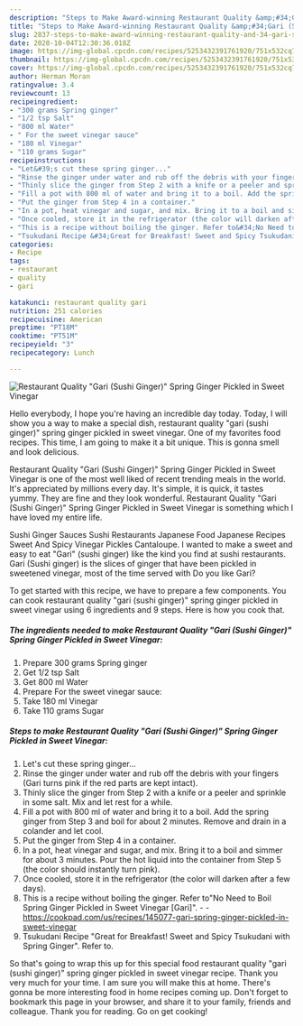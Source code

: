```yaml
---
description: "Steps to Make Award-winning Restaurant Quality &amp;#34;Gari (Sushi Ginger)&amp;#34; Spring Ginger Pickled in Sweet Vinegar"
title: "Steps to Make Award-winning Restaurant Quality &amp;#34;Gari (Sushi Ginger)&amp;#34; Spring Ginger Pickled in Sweet Vinegar"
slug: 2837-steps-to-make-award-winning-restaurant-quality-and-34-gari-sushi-ginger-and-34-spring-ginger-pickled-in-sweet-vinegar
date: 2020-10-04T12:30:36.018Z
image: https://img-global.cpcdn.com/recipes/5253432391761920/751x532cq70/restaurant-quality-gari-sushi-ginger-spring-ginger-pickled-in-sweet-vinegar-recipe-main-photo.jpg
thumbnail: https://img-global.cpcdn.com/recipes/5253432391761920/751x532cq70/restaurant-quality-gari-sushi-ginger-spring-ginger-pickled-in-sweet-vinegar-recipe-main-photo.jpg
cover: https://img-global.cpcdn.com/recipes/5253432391761920/751x532cq70/restaurant-quality-gari-sushi-ginger-spring-ginger-pickled-in-sweet-vinegar-recipe-main-photo.jpg
author: Herman Moran
ratingvalue: 3.4
reviewcount: 13
recipeingredient:
- "300 grams Spring ginger"
- "1/2 tsp Salt"
- "800 ml Water"
- " For the sweet vinegar sauce"
- "180 ml Vinegar"
- "110 grams Sugar"
recipeinstructions:
- "Let&#39;s cut these spring ginger..."
- "Rinse the ginger under water and rub off the debris with your fingers (Gari turns pink if the red parts are kept intact)."
- "Thinly slice the ginger from Step 2 with a knife or a peeler and sprinkle in some salt. Mix and let rest for a while."
- "Fill a pot with 800 ml of water and bring it to a boil. Add the spring ginger from Step 3 and boil for about 2 minutes. Remove and drain in a colander and let cool."
- "Put the ginger from Step 4 in a container."
- "In a pot, heat vinegar and sugar, and mix. Bring it to a boil and simmer for about 3 minutes. Pour the hot liquid into the container from Step 5 (the color should instantly turn pink)."
- "Once cooled, store it in the refrigerator (the color will darken after a few days)."
- "This is a recipe without boiling the ginger. Refer to&#34;No Need to Boil Spring Ginger Pickled in Sweet Vinegar [Gari]&#34;.  https://cookpad.com/us/recipes/145077-gari-spring-ginger-pickled-in-sweet-vinegar"
- "Tsukudani Recipe &#34;Great for Breakfast! Sweet and Spicy Tsukudani with Spring Ginger&#34;. Refer to."
categories:
- Recipe
tags:
- restaurant
- quality
- gari

katakunci: restaurant quality gari 
nutrition: 251 calories
recipecuisine: American
preptime: "PT18M"
cooktime: "PT51M"
recipeyield: "3"
recipecategory: Lunch

---
```



![Restaurant Quality &#34;Gari (Sushi Ginger)&#34; Spring Ginger Pickled in Sweet Vinegar](https://img-global.cpcdn.com/recipes/5253432391761920/751x532cq70/restaurant-quality-gari-sushi-ginger-spring-ginger-pickled-in-sweet-vinegar-recipe-main-photo.jpg)

Hello everybody, I hope you're having an incredible day today. Today, I will show you a way to make a special dish, restaurant quality &#34;gari (sushi ginger)&#34; spring ginger pickled in sweet vinegar. One of my favorites food recipes. This time, I am going to make it a bit unique. This is gonna smell and look delicious.

Restaurant Quality &#34;Gari (Sushi Ginger)&#34; Spring Ginger Pickled in Sweet Vinegar is one of the most well liked of recent trending meals in the world. It's appreciated by millions every day. It's simple, it is quick, it tastes yummy. They are fine and they look wonderful. Restaurant Quality &#34;Gari (Sushi Ginger)&#34; Spring Ginger Pickled in Sweet Vinegar is something which I have loved my entire life.

Sushi Ginger Sauces Sushi Restaurants Japanese Food Japanese Recipes Sweet And Spicy Vinegar Pickles Cantaloupe. I wanted to make a sweet and easy to eat &#34;Gari&#34; (sushi ginger) like the kind you find at sushi restaurants. Gari (Sushi ginger) is the slices of ginger that have been pickled in sweetened vinegar, most of the time served with Do you like Gari?


To get started with this recipe, we have to prepare a few components. You can cook restaurant quality &#34;gari (sushi ginger)&#34; spring ginger pickled in sweet vinegar using 6 ingredients and 9 steps. Here is how you cook that.

<!--inarticleads1-->

##### The ingredients needed to make Restaurant Quality &#34;Gari (Sushi Ginger)&#34; Spring Ginger Pickled in Sweet Vinegar:

1. Prepare 300 grams Spring ginger
1. Get 1/2 tsp Salt
1. Get 800 ml Water
1. Prepare  For the sweet vinegar sauce:
1. Take 180 ml Vinegar
1. Take 110 grams Sugar




<!--inarticleads2-->

##### Steps to make Restaurant Quality &#34;Gari (Sushi Ginger)&#34; Spring Ginger Pickled in Sweet Vinegar:

1. Let&#39;s cut these spring ginger...
1. Rinse the ginger under water and rub off the debris with your fingers (Gari turns pink if the red parts are kept intact).
1. Thinly slice the ginger from Step 2 with a knife or a peeler and sprinkle in some salt. Mix and let rest for a while.
1. Fill a pot with 800 ml of water and bring it to a boil. Add the spring ginger from Step 3 and boil for about 2 minutes. Remove and drain in a colander and let cool.
1. Put the ginger from Step 4 in a container.
1. In a pot, heat vinegar and sugar, and mix. Bring it to a boil and simmer for about 3 minutes. Pour the hot liquid into the container from Step 5 (the color should instantly turn pink).
1. Once cooled, store it in the refrigerator (the color will darken after a few days).
1. This is a recipe without boiling the ginger. Refer to&#34;No Need to Boil Spring Ginger Pickled in Sweet Vinegar [Gari]&#34;. -  - https://cookpad.com/us/recipes/145077-gari-spring-ginger-pickled-in-sweet-vinegar
1. Tsukudani Recipe &#34;Great for Breakfast! Sweet and Spicy Tsukudani with Spring Ginger&#34;. Refer to.




So that's going to wrap this up for this special food restaurant quality &#34;gari (sushi ginger)&#34; spring ginger pickled in sweet vinegar recipe. Thank you very much for your time. I am sure you will make this at home. There's gonna be more interesting food in home recipes coming up. Don't forget to bookmark this page in your browser, and share it to your family, friends and colleague. Thank you for reading. Go on get cooking!
